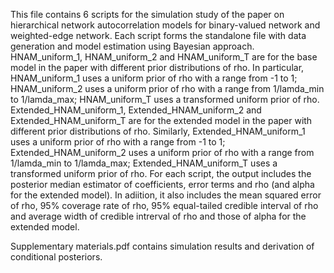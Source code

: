 This file contains 6 scripts for the simulation study of the paper on hierarchical network autocorrelation models for binary-valued network and weighted-edge network. 
Each script forms the standalone file with data generation and model estimation using Bayesian approach.
HNAM_uniform_1, HNAM_uniform_2 and HNAM_uniform_T are for the base model in the paper with different prior distributions of rho. 
In particular, HNAM_uniform_1 uses a uniform prior of rho with a range from -1 to 1; HNAM_uniform_2 uses a uniform prior of rho with a range from 1/lamda_min to 1/lamda_max; HNAM_uniform_T uses a transformed uniform prior of rho.
Extended_HNAM_uniform_1, Extended_HNAM_uniform_2 and Extended_HNAM_uniform_T are for the extended model in the paper with different prior distributions of rho.
Similarly, Extended_HNAM_uniform_1 uses a uniform prior of rho with a range from -1 to 1; Extended_HNAM_uniform_2 uses a uniform prior of rho with a range from 1/lamda_min to 1/lamda_max; Extended_HNAM_uniform_T uses a transformed uniform prior of rho.
For each script, the output includes the posterior median estimator of coefficients, error terms and rho (and alpha for the extended model). In adiition, it also includes the mean squared error of rho, 95% coverage rate of rho, 95% equal-tailed credible interval of rho and average width of credible intrerval of rho and those of alpha for the extended model.  

Supplementary materials.pdf contains simulation results and derivation of conditional posteriors.
